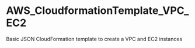 # AWS_CloudformationTemplate_VPC_EC2
Basic JSON CloudFormation template to create a VPC and EC2 instances
